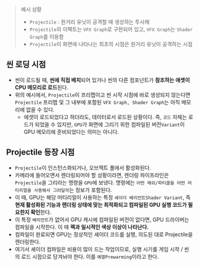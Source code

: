 > 예시 상황
> - `Projectile` : 원거리 유닛이 공격할 때 생성하는 투사체
> - `Projectile`의 이펙트는 `VFX Graph`로 구현되어 있고, `VFX Graph`는 `Shader Graph`를 이용함
> - `Projectile`이 화면에 나타나는 최초의 시점은 원거리 유닛이 공격하는 시점


## 씬 로딩 시점
- 씬이 로드될 때, **씬에 직접 배치**되어 있거나 씬의 다른 컴포넌트가 **참조하는 애셋이 CPU 메모리로 로드**된다.
- 위의 예시에서, `Projectile`이 프리팹이고 씬 시작 시점에 바로 생성되지 않는다면 `Projectile` 프리팹 및 그 내부에 포함된 `VFX Graph, Shader Graph`는 아직 메모리에 없을 수 있다.
	- 에셋이 로드되었다고 하더라도, 데이터로서 로드된 상황이다. 즉, `코드` 자체는 로드가 되었을 수 있지만, `GPU`가 화면에 그리기 위한 컴파일된 버전`Variant`이 GPU 메모리에 준비되었다는 의미는 아니다. 

## Projectile 등장 시점
- `Projectile`이 인스턴스화되거나, 오브젝트 풀에서 활성화된다.
- 카메라에 들어오면서 렌더링되어야 할 상황이라면, 렌더링 파이프라인은 `Projectile`을 그리라는 명령을 `GPU`에 보낸다. 명령에는 `어떤 메쉬/파티클을 어떤 머티리얼을 사용해서 그려달라`는 정보가 포함된다. 
- 이 때, GPU는 해당 머티리얼이 사용하는 특정 `셰이더 배리언트Shader Variant`, 즉 **현재 활성화된 기능과 렌더링 상태에 맞는 최적화되고 컴파일된 GPU 실행 코드가 필요한지 확인**한다.
- 이 특정 `배리언트`가 없어서 GPU 캐시에 컴파일된 버전이 없다면, GPU 드라이버는 컴파일을 시작한다. 이 때 **렉과 일시적인 색상 이상이 나타난다.**
- 컴파일이 완료되면 GPU는 정상적인 셰이더 코드를 실행, 의도된 대로 Projectile을 렌더링한다.
- 여기서 셰이더 컴파일은 비용이 많이 드는 작업이므로, 실행 시기를 게임 시작 / 씬의 로드 시점으로 당겨놔야 한다. 이를 `예열Prewarming`이라고 한다.

